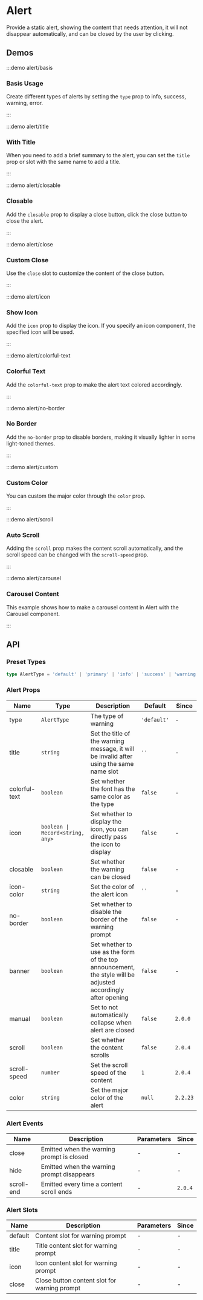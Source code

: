 # Alert

Provide a static alert, showing the content that needs attention, it will not disappear automatically, and can be closed by the user by clicking.

## Demos

:::demo alert/basis

### Basis Usage

Create different types of alerts by setting the `type` prop to info, success, warning, error.

:::

:::demo alert/title

### With Title

When you need to add a brief summary to the alert, you can set the `title` prop or slot with the same name to add a title.

:::

:::demo alert/closable

### Closable

Add the `closable` prop to display a close button, click the close button to close the alert.

:::

:::demo alert/close

### Custom Close

Use the `close` slot to customize the content of the close button.

:::

:::demo alert/icon

### Show Icon

Add the `icon` prop to display the icon. If you specify an icon component, the specified icon will be used.

:::

:::demo alert/colorful-text

### Colorful Text

Add the `colorful-text` prop to make the alert text colored accordingly.

:::

:::demo alert/no-border

### No Border

Add the `no-border` prop to disable borders, making it visually lighter in some light-toned themes.

:::

:::demo alert/custom

### Custom Color

You can custom the major color through the `color` prop.

:::

:::demo alert/scroll

### Auto Scroll

Adding the `scroll` prop makes the content scroll automatically, and the scroll speed can be changed with the `scroll-speed` prop.

:::

:::demo alert/carousel

### Carousel Content

This example shows how to make a carousel content in Alert with the Carousel component.

:::

## API

### Preset Types

```ts
type AlertType = 'default' | 'primary' | 'info' | 'success' | 'warning' | 'error'
```

### Alert Props

| Name          | Type                             | Description                                                                                                  | Default     | Since    |
| ------------- | -------------------------------- | ------------------------------------------------------------------------------------------------------------ | ----------- | -------- |
| type          | `AlertType`                      | The type of warning                                                                                          | `'default'` | -        |
| title         | `string`                         | Set the title of the warning message, it will be invalid after using the same name slot                      | `''`        | -        |
| colorful-text | `boolean`                        | Set whether the font has the same color as the type                                                          | `false`     | -        |
| icon          | `boolean \| Record<string, any>` | Set whether to display the icon, you can directly pass the icon to display                                   | `false`     | -        |
| closable      | `boolean`                        | Set whether the warning can be closed                                                                        | `false`     | -        |
| icon-color    | `string`                         | Set the color of the alert icon                                                                              | `''`        | -        |
| no-border     | `boolean`                        | Set whether to disable the border of the warning prompt                                                      | `false`     | -        |
| banner        | `boolean`                        | Set whether to use as the form of the top announcement, the style will be adjusted accordingly after opening | `false`     | -        |
| manual        | `boolean`                        | Set to not automatically collapse when alert are closed                                                      | `false`     | `2.0.0`  |
| scroll        | `boolean`                        | Set whether the content scrolls                                                                              | `false`     | `2.0.4`  |
| scroll-speed  | `number`                         | Set the scroll speed of the content                                                                          | `1`         | `2.0.4`  |
| color         | `string`                         | Set the major color of the alert                                                                             | `null`      | `2.2.23` |

### Alert Events

| Name       | Description                                | Parameters | Since   |
| ---------- | ------------------------------------------ | ---------- | ------- |
| close      | Emitted when the warning prompt is closed  | -          | -       |
| hide       | Emitted when the warning prompt disappears | -          | -       |
| scroll-end | Emitted every time a content scroll ends   | -          | `2.0.4` |

### Alert Slots

| Name    | Description                                  | Parameters | Since |
| ------- | -------------------------------------------- | ---------- | ----- |
| default | Content slot for warning prompt              | -          | -     |
| title   | Title content slot for warning prompt        | -          | -     |
| icon    | Icon content slot for warning prompt         | -          | -     |
| close   | Close button content slot for warning prompt | -          | -     |
